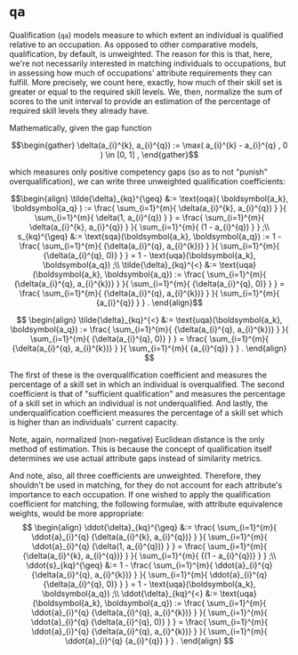 # `qa`
Qualification (`qa`) models measure to which extent an individual is qualified relative to an occupation. As opposed to other comparative models, qualification, by default, is unweighted. The reason for this is that, here, we're not necessarily interested in matching individuals to occupations, but in assessing how much of occupations' attribute requirements they can fulfill. More precisely, we count here, exactly, how much of their skill set is greater or equal to the required skill levels. We, then, normalize the sum of scores to the unit interval to provide an estimation of the percentage of required skill levels they already have.

Mathematically, given the gap function
```math
\begin{gather}
    \delta(a_{i}^{k}, a_{i}^{q}) :=
    \max(
    a_{i}^{k} - a_{i}^{q}
    , 0
    )
    \in [0, 1]
    ,
\end{gather}
```
which measures only positive competency gaps (so as to not "punish" overqualification), we can write three unweighted qualification coefficients:
```math
\begin{align}
\tilde{\delta}_{kq}^{\geq}
&:=
\text{oqa}(
    \boldsymbol{a_k},
    \boldsymbol{a_q}
)
:=
\frac{
    \sum_{i=1}^{m}{
        \delta(a_{i}^{k}, a_{i}^{q})
    }
}{
    \sum_{i=1}^{m}{
        \delta(1, a_{i}^{q})
    }
}
=
\frac{
    \sum_{i=1}^{m}{
        \delta(a_{i}^{k}, a_{i}^{q})
    }
}{
    \sum_{i=1}^{m}{
        (1 - a_{i}^{q})
    }
}
;\\
s_{kq}^{\geq}
&:=
\text{sqa}(\boldsymbol{a_k}, \boldsymbol{a_q}) :=
1 -
\frac{
\sum_{i=1}^{m}{
{\delta(a_{i}^{q}, a_{i}^{k})}
}
}{
\sum_{i=1}^{m}{
{\delta(a_{i}^{q}, 0)}
}
} =
1 - \text{uqa}(\boldsymbol{a_k}, \boldsymbol{a_q})
;\\
\tilde{\delta}_{kq}^{<}
&:=
\text{uqa}(\boldsymbol{a_k}, \boldsymbol{a_q}) :=
\frac{
\sum_{i=1}^{m}{
{\delta(a_{i}^{q}, a_{i}^{k})}
}
}{
\sum_{i=1}^{m}{
{\delta(a_{i}^{q}, 0)}
}
} =
\frac{
\sum_{i=1}^{m}{
{\delta(a_{i}^{q}, a_{i}^{k})}
}
}{
\sum_{i=1}^{m}{
{a_{i}^{q}}
}
}
.
\end{align}
```
$$
\begin{align}
    \tilde{\delta}_{kq}^{<}
    &:=
    \text{uqa}(\boldsymbol{a_k}, \boldsymbol{a_q}) :=
    \frac{
    \sum_{i=1}^{m}{
    {\delta(a_{i}^{q}, a_{i}^{k})}
    }
    }{
    \sum_{i=1}^{m}{
    {\delta(a_{i}^{q}, 0)}
    }
    } =
    \frac{
    \sum_{i=1}^{m}{
    {\delta(a_{i}^{q}, a_{i}^{k})}
    }
    }{
    \sum_{i=1}^{m}{
    {a_{i}^{q}}
    }
    }
    .
\end{align}
$$

The first of these is the overqualification coefficient and measures the percentage of a skill set in which an individual is overqualified. The second coefficient is that of "sufficient qualification" and measures the percentage of a skill set in which an individual is not underqualified. And lastly, the underqualification coefficient measures the percentage of a skill set which is higher than an individuals' current capacity.

Note, again, normalized (non-negative) Euclidean distance is the only method of estimation. This is because the concept of qualification itself determines we use actual attribute gaps instead of similarity metrics.

And note, also, all three coefficients are unweighted. Therefore, they shouldn't be used in matching, for they do not account for each attribute's importance to each occupation. If one wished to apply the qualification coefficient for matching, the following formulae, with attribute equivalence weights, would be more appropriate:
$$
\begin{align}
    \ddot{\delta}_{kq}^{\geq} 
    &:=
    \frac{
    \sum_{i=1}^{m}{
    \ddot{a}_{i}^{q}
    {\delta(a_{i}^{k}, a_{i}^{q})}
    }
    }{
    \sum_{i=1}^{m}{
    \ddot{a}_{i}^{q}
    {\delta(1, a_{i}^{q})}
    }
    } =
    \frac{
    \sum_{i=1}^{m}{
    {\delta(a_{i}^{k}, a_{i}^{q})}
    }
    }{
    \sum_{i=1}^{m}{
    {(1 - a_{i}^{q})}
    }
    }
    ;\\
    \ddot{s}_{kq}^{\geq}
    &:=
    1 -
    \frac{
    \sum_{i=1}^{m}{
    \ddot{a}_{i}^{q}
    {\delta(a_{i}^{q}, a_{i}^{k})}
    }
    }{
    \sum_{i=1}^{m}{
    \ddot{a}_{i}^{q}
    {\delta(a_{i}^{q}, 0)}
    }
    } =
    1 - \text{uqa}(\boldsymbol{a_k}, \boldsymbol{a_q})
    ;\\
    \ddot{\delta}_{kq}^{<}
    &:=
    \text{uqa}(\boldsymbol{a_k}, \boldsymbol{a_q}) :=
    \frac{
    \sum_{i=1}^{m}{
    \ddot{a}_{i}^{q}
    {\delta(a_{i}^{q}, a_{i}^{k})}
    }
    }{
    \sum_{i=1}^{m}{
    \ddot{a}_{i}^{q}
    {\delta(a_{i}^{q}, 0)}
    }
    } =
    \frac{
    \sum_{i=1}^{m}{
    \ddot{a}_{i}^{q}
    {\delta(a_{i}^{q}, a_{i}^{k})}
    }
    }{
    \sum_{i=1}^{m}{
    \ddot{a}_{i}^{q}
    {a_{i}^{q}}
    }
    }
    .
\end{align}
$$